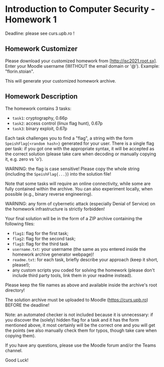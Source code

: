 # Introduction to Computer Security - Homework 1

Deadline: please see curs.upb.ro !

## Homework Customizer

Please download your customized homework from [http://isc2021.root.sx].
Enter your Moodle username (WITHOUT the email domain or '@').
Example: "florin.stoian".

This will generate your customized homework archive.

## Homework Description

The homework contains 3 tasks:

  - `task1`: cryptography, 0.66p
  - `task2`: access control (linux flag hunt), 0.67p
  - `task3`: binary exploit, 0.67p

Each task challenges you to find a "flag", a string with the form
`SpeishFlag{<random hash>}` generated for your user.
There is a single flag per task: if you got one with the appropriate syntax, it
will be accepted as the correct solution (please take care when decoding or
manually copying it, e.g. zero vs 'o').

WARNING: the flag is case sensitive! Please copy the whole string (including the
`SpeishFlag{...}`) into the solution file!

Note that some tasks will require an online connectivity, while some are fully
contained within the archive.
You can also experiment locally, when possible (e.g., binary reverse
engineering).

WARNING: any form of cybernetic attack (especially Denial of Service) on the
homework infrastructure is strictly forbidden!

Your final solution will be in the form of a ZIP archive containing the
following files:

  - `flag1`: flag for the first task;
  - `flag2`: flag for the second task;
  - `flag3`: flag for the third task
  - `username.txt`: your username (the same as you entered inside the homework
    archive generator webpage)!
  - `readme.txt`: for each task, briefly describe your approach (keep it short,
    please!);
  - any custom scripts you coded for solving the homework (please don't include
    third party tools, link them in your readme instead).

Please keep the file names as above and available inside the archive's
root directory!

The solution archive must be uploaded to Moodle (https://curs.upb.ro) BEFORE the
deadline!

Note: an automated checker is not included because it is unnecessary: if you
discover the (solely) hidden flag for a task and it has the form mentioned
above, it most certainly will be the correct one and you will get the points (we
also manually check them for typos, though take care when copying them).

If you have any questions, please use the Moodle forum and/or the Teams channel.

Good Luck!

